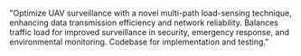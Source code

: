 "Optimize UAV surveillance with a novel multi-path load-sensing technique, enhancing data transmission efficiency and network reliability. Balances traffic load for improved surveillance in security, emergency response, and environmental monitoring. Codebase for implementation and testing."
